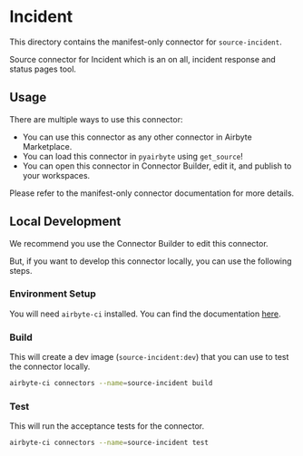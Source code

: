 # Incident
This directory contains the manifest-only connector for `source-incident`.

Source connector for Incident which is an on all, incident response and status pages tool. 

## Usage
There are multiple ways to use this connector:
- You can use this connector as any other connector in Airbyte Marketplace.
- You can load this connector in `pyairbyte` using `get_source`!
- You can open this connector in Connector Builder, edit it, and publish to your workspaces.

Please refer to the manifest-only connector documentation for more details.

## Local Development
We recommend you use the Connector Builder to edit this connector.

But, if you want to develop this connector locally, you can use the following steps.

### Environment Setup
You will need `airbyte-ci` installed. You can find the documentation [here](airbyte-ci).

### Build
This will create a dev image (`source-incident:dev`) that you can use to test the connector locally.
```bash
airbyte-ci connectors --name=source-incident build
```

### Test
This will run the acceptance tests for the connector.
```bash
airbyte-ci connectors --name=source-incident test
```

